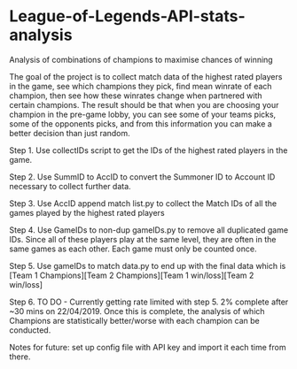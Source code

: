 # League-of-Legends-API-stats-analysis
Analysis of combinations of champions to maximise chances of winning

The goal of the project is to collect match data of the highest rated players in the game, see which champions they pick, find mean winrate of each champion, then see how these winrates change when partnered with certain champions. The result should be that when you are choosing your champion in the pre-game lobby, you can see some of your teams picks, some of the opponents picks, and from this information you can make a better decision than just random.

Step 1. Use collectIDs script to get the IDs of the highest rated players in the game.

Step 2. Use SummID to AccID to convert the Summoner ID to Account ID necessary to collect further data.

Step 3. Use AccID append match list.py to collect the Match IDs of all the games played by the highest rated players

Step 4. Use GameIDs to non-dup gameIDs.py to remove all duplicated game IDs. Since all of these players play at the same level, they are often in the same games as each other. Each game must only be counted once. 

Step 5. Use gameIDs to match data.py to end up with the final data which is [Team 1 Champions][Team 2 Champions][Team 1 win/loss][Team 2 win/loss]



Step 6. TO DO - Currently getting rate limited with step 5. 2% complete after ~30 mins on 22/04/2019. Once this is complete, the analysis of which Champions are statistically better/worse with each champion can be conducted.

Notes for future: set up config file with API key and import it each time from there.
